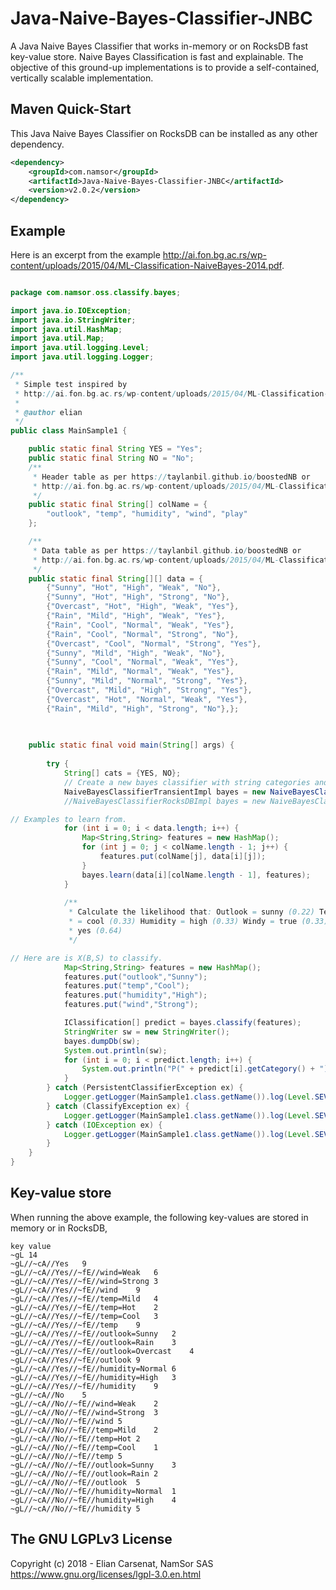 # Java-Naive-Bayes-Classifier-JNBC
A Java Naive Bayes Classifier that works in-memory or on RocksDB fast key-value store. Naive Bayes Classification is fast and explainable. The objective of this ground-up implementations is to provide a self-contained, vertically scalable implementation.  

Maven Quick-Start
------------------

This Java Naive Bayes Classifier on RocksDB can be installed as any other dependency.

```xml
<dependency>
    <groupId>com.namsor</groupId>
    <artifactId>Java-Naive-Bayes-Classifier-JNBC</artifactId>
    <version>v2.0.2</version>
</dependency>
```

Example
------------------

Here is an excerpt from the example http://ai.fon.bg.ac.rs/wp-content/uploads/2015/04/ML-Classification-NaiveBayes-2014.pdf. 

```java

package com.namsor.oss.classify.bayes;

import java.io.IOException;
import java.io.StringWriter;
import java.util.HashMap;
import java.util.Map;
import java.util.logging.Level;
import java.util.logging.Logger;

/**
 * Simple test inspired by
 * http://ai.fon.bg.ac.rs/wp-content/uploads/2015/04/ML-Classification-NaiveBayes-2014.pdf
 *
 * @author elian
 */
public class MainSample1 {

    public static final String YES = "Yes";
    public static final String NO = "No";
    /**
     * Header table as per https://taylanbil.github.io/boostedNB or
     * http://ai.fon.bg.ac.rs/wp-content/uploads/2015/04/ML-Classification-NaiveBayes-2014.pdf
     */
    public static final String[] colName = {
        "outlook", "temp", "humidity", "wind", "play"
    };

    /**
     * Data table as per https://taylanbil.github.io/boostedNB or
     * http://ai.fon.bg.ac.rs/wp-content/uploads/2015/04/ML-Classification-NaiveBayes-2014.pdf
     */
    public static final String[][] data = {
        {"Sunny", "Hot", "High", "Weak", "No"},
        {"Sunny", "Hot", "High", "Strong", "No"},
        {"Overcast", "Hot", "High", "Weak", "Yes"},
        {"Rain", "Mild", "High", "Weak", "Yes"},
        {"Rain", "Cool", "Normal", "Weak", "Yes"},
        {"Rain", "Cool", "Normal", "Strong", "No"},
        {"Overcast", "Cool", "Normal", "Strong", "Yes"},
        {"Sunny", "Mild", "High", "Weak", "No"},
        {"Sunny", "Cool", "Normal", "Weak", "Yes"},
        {"Rain", "Mild", "Normal", "Weak", "Yes"},
        {"Sunny", "Mild", "Normal", "Strong", "Yes"},
        {"Overcast", "Mild", "High", "Strong", "Yes"},
        {"Overcast", "Hot", "Normal", "Weak", "Yes"},
        {"Rain", "Mild", "High", "Strong", "No"},};

    
    
    public static final void main(String[] args) {
        
        try {
            String[] cats = {YES, NO};
            // Create a new bayes classifier with string categories and string features.
            NaiveBayesClassifierTransientImpl bayes = new NaiveBayesClassifierTransientImpl("tennis", cats);
            //NaiveBayesClassifierRocksDBImpl bayes = new NaiveBayesClassifierRocksDBImpl("intro", cats, ".", 100);

// Examples to learn from.
            for (int i = 0; i < data.length; i++) {
                Map<String,String> features = new HashMap();
                for (int j = 0; j < colName.length - 1; j++) {
                    features.put(colName[j], data[i][j]);
                }
                bayes.learn(data[i][colName.length - 1], features);
            }
			
            /**
             * Calculate the likelihood that: Outlook = sunny (0.22) Temperature
             * = cool (0.33) Humidity = high (0.33) Windy = true (0.33) Play =
             * yes (0.64)
             */

// Here are is X(B,S) to classify.
            Map<String,String> features = new HashMap();
            features.put("outlook","Sunny");
            features.put("temp","Cool");
            features.put("humidity","High");
            features.put("wind","Strong");

            IClassification[] predict = bayes.classify(features);
            StringWriter sw = new StringWriter();
            bayes.dumpDb(sw);
            System.out.println(sw);
            for (int i = 0; i < predict.length; i++) {
                System.out.println("P(" + predict[i].getCategory() + ")=" + predict[i].getProbability());
            }
        } catch (PersistentClassifierException ex) {
            Logger.getLogger(MainSample1.class.getName()).log(Level.SEVERE, null, ex);
        } catch (ClassifyException ex) {
            Logger.getLogger(MainSample1.class.getName()).log(Level.SEVERE, null, ex);
        } catch (IOException ex) {
            Logger.getLogger(MainSample1.class.getName()).log(Level.SEVERE, null, ex);
        }
    }
}

```
Key-value store
------------------
When running the above example, the following key-values are stored in memory or in RocksDB, 

```
key	value
~gL	14
~gL//~cA//Yes	9
~gL//~cA//Yes//~fE//wind=Weak	6
~gL//~cA//Yes//~fE//wind=Strong	3
~gL//~cA//Yes//~fE//wind	9
~gL//~cA//Yes//~fE//temp=Mild	4
~gL//~cA//Yes//~fE//temp=Hot	2
~gL//~cA//Yes//~fE//temp=Cool	3
~gL//~cA//Yes//~fE//temp	9
~gL//~cA//Yes//~fE//outlook=Sunny	2
~gL//~cA//Yes//~fE//outlook=Rain	3
~gL//~cA//Yes//~fE//outlook=Overcast	4
~gL//~cA//Yes//~fE//outlook	9
~gL//~cA//Yes//~fE//humidity=Normal	6
~gL//~cA//Yes//~fE//humidity=High	3
~gL//~cA//Yes//~fE//humidity	9
~gL//~cA//No	5
~gL//~cA//No//~fE//wind=Weak	2
~gL//~cA//No//~fE//wind=Strong	3
~gL//~cA//No//~fE//wind	5
~gL//~cA//No//~fE//temp=Mild	2
~gL//~cA//No//~fE//temp=Hot	2
~gL//~cA//No//~fE//temp=Cool	1
~gL//~cA//No//~fE//temp	5
~gL//~cA//No//~fE//outlook=Sunny	3
~gL//~cA//No//~fE//outlook=Rain	2
~gL//~cA//No//~fE//outlook	5
~gL//~cA//No//~fE//humidity=Normal	1
~gL//~cA//No//~fE//humidity=High	4
~gL//~cA//No//~fE//humidity	5

```

The GNU LGPLv3 License
------------------
Copyright (c) 2018 - Elian Carsenat, NamSor SAS
https://www.gnu.org/licenses/lgpl-3.0.en.html
